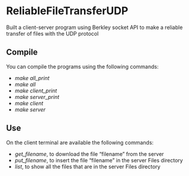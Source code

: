 # ReliableFileTransferUDP
Built a client-server program using Berkley socket API to make a reliable transfer of files with the UDP protocol

## Compile
You can compile the programs using the following commands:
- _make all_print_
- _make all_
- _make client_print_
- _make server_print_
- _make client_
- _make server_

## Use
On the client terminal are available the following commands:
- _get_filename_, to download the file “filename” from the server
- _put_filename_, to insert the file “filename” in the server Files directory
- _list_, to show all the files that are in the server Files directory
